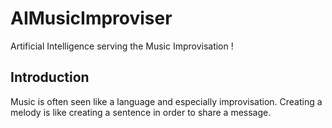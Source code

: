 # AIMusicImproviser
Artificial Intelligence serving the Music Improvisation !


## Introduction
Music is often seen like a language and especially improvisation. Creating a melody is like creating a sentence in order to share a message. 
